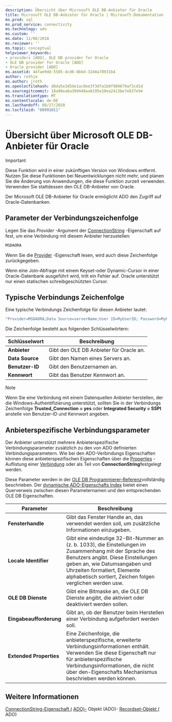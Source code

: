 ```yaml
---
description: Übersicht über Microsoft OLE DB-Anbieter für Oracle
title: Microsoft OLE DB-Anbieter für Oracle | Microsoft-Dokumentation
ms.prod: sql
ms.prod_service: connectivity
ms.technology: ado
ms.custom: ''
ms.date: 11/08/2018
ms.reviewer: ''
ms.topic: conceptual
helpviewer_keywords:
- providers [ADO], OLE DB provider for Oracle
- OLE DB provider for Oracle [ADO]
- Oracle provider [ADO]
ms.assetid: 44fae9dd-5585-4cd6-8bbd-3248a78931b4
author: rothja
ms.author: jroth
ms.openlocfilehash: d8da5e3d5de1ac0ee3f3dfa1b0f989679af3cd1d
ms.sourcegitcommit: 18a98ea6a30d448aa6195e10ea2413be7e837e94
ms.translationtype: MT
ms.contentlocale: de-DE
ms.lasthandoff: 08/27/2020
ms.locfileid: "88991011"
---
```

# <a name="microsoft-ole-db-provider-for-oracle-overview"></a>Übersicht über Microsoft OLE DB-Anbieter für Oracle
> [!IMPORTANT]
>  Diese Funktion wird in einer zukünftigen Version von Windows entfernt. Nutzen Sie diese Funktionen bei Neuentwicklungen nicht mehr, und planen Sie die Änderung von Anwendungen, die diese Funktion zurzeit verwenden. Verwenden Sie stattdessen den OLE DB-Anbieter von Oracle.

 Der Microsoft OLE DB-Anbieter für Oracle ermöglicht ADO den Zugriff auf Oracle-Datenbanken.

## <a name="connection-string-parameters"></a>Parameter der Verbindungszeichenfolge
 Legen Sie das *Provider* -Argument der [ConnectionString](../../reference/ado-api/connectionstring-property-ado.md) -Eigenschaft auf fest, um eine Verbindung mit diesem Anbieter herzustellen:

```vb
MSDAORA
```

 Wenn Sie die [Provider](../../reference/ado-api/provider-property-ado.md) -Eigenschaft lesen, wird auch diese Zeichenfolge zurückgegeben.

 Wenn eine Join-Abfrage mit einem Keyset-oder Dynamic-Cursor in einer Oracle-Datenbank ausgeführt wird, tritt ein Fehler auf. Oracle unterstützt nur einen statischen schreibgeschützten Cursor.

## <a name="typical-connection-string"></a>Typische Verbindungs Zeichenfolge
 Eine typische Verbindungs Zeichenfolge für diesen Anbieter lautet:

```vb
"Provider=MSDAORA;Data Source=serverName;User ID=MyUserID; Password=MyPassword;"
```

 Die Zeichenfolge besteht aus folgenden Schlüsselwörtern:

|Schlüsselwort|Beschreibung|
|-------------|-----------------|
|**Anbieter**|Gibt den OLE DB Anbieter für Oracle an.|
|**Data Source**|Gibt den Namen eines Servers an.|
|**Benutzer-ID**|Gibt den Benutzernamen an.|
|**Kennwort**|Gibt das Benutzer Kennwort an.|

> [!NOTE]
>  Wenn Sie eine Verbindung mit einem Datenquellen Anbieter herstellen, der die Windows-Authentifizierung unterstützt, sollten Sie in der Verbindungs Zeichenfolge **Trusted_Connection = yes** oder **Integrated Security = SSPI** anstelle von Benutzer-ID und Kennwort angeben.

## <a name="provider-specific-connection-parameters"></a>Anbieterspezifische Verbindungsparameter
 Der Anbieter unterstützt mehrere Anbieterspezifische Verbindungsparameter zusätzlich zu den von ADO definierten Verbindungsparametern. Wie bei den ADO-Verbindungs Eigenschaften können diese anbieterspezifischen Eigenschaften über die [Properties](../../reference/ado-api/properties-collection-ado.md) -Auflistung einer [Verbindung](../../reference/ado-api/connection-object-ado.md) oder als Teil von **ConnectionString**festgelegt werden.

 Diese Parameter werden in der [OLE DB Programmierer-Referenz](/previous-versions/windows/desktop/ms713643(v=vs.85))vollständig beschrieben. Der [dynamische ADO-Eigenschafts Index](../../reference/ado-api/ado-dynamic-property-index.md) bietet einen Querverweis zwischen diesen Parameternamen und den entsprechenden OLE DB Eigenschaften.

|Parameter|Beschreibung|
|---------------|-----------------|
|**Fensterhandle**|Gibt das Fenster Handle an, das verwendet werden soll, um zusätzliche Informationen einzugeben.|
|**Locale Identifier**|Gibt eine eindeutige 32-Bit-Nummer an (z. b. 1033), die Einstellungen im Zusammenhang mit der Sprache des Benutzers angibt. Diese Einstellungen geben an, wie Datumsangaben und Uhrzeiten formatiert, Elemente alphabetisch sortiert, Zeichen folgen verglichen werden usw.|
|**OLE DB Dienste**|Gibt eine Bitmaske an, die OLE DB Dienste angibt, die aktiviert oder deaktiviert werden sollen.|
|**Eingabeaufforderung**|Gibt an, ob der Benutzer beim Herstellen einer Verbindung aufgefordert werden soll.|
|**Extended Properties**|Eine Zeichenfolge, die anbieterspezifische, erweiterte Verbindungsinformationen enthält. Verwenden Sie diese Eigenschaft nur für anbieterspezifische Verbindungsinformationen, die nicht über den-Eigenschafts Mechanismus beschrieben werden können.|

## <a name="see-also"></a>Weitere Informationen
 [ConnectionString-Eigenschaft (](../../reference/ado-api/connectionstring-property-ado.md) [ADO)-](../../reference/ado-api/provider-property-ado.md) Objekt (ADO)- [Recordset-Objekt (](../../reference/ado-api/recordset-object-ado.md) ADO)